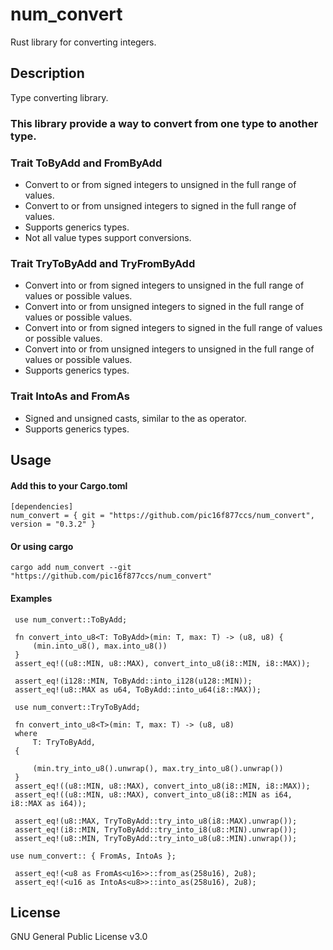 # num_convert

Rust library for converting integers.

## Description

Type converting library.

### This library provide a way to convert from one type to another type.
### Trait ToByAdd and FromByAdd
- Convert to or from signed integers to unsigned in the full range of values.
- Convert to or from unsigned integers to signed in the full range of values.
- Supports generics types.
- Not all value types support conversions.

### Trait TryToByAdd and TryFromByAdd 
- Convert into or from signed integers to unsigned in the full range of values or possible values.
- Convert into or from unsigned integers to signed in the full range of values or possible values.
- Convert into or from signed integers to signed in the full range of values or possible values.
- Convert into or from unsigned integers to unsigned in the full range of values or possible values.
- Supports generics types.

### Trait IntoAs and FromAs
- Signed and unsigned casts, similar to the as operator.
- Supports generics types.

## Usage

#### Add this to your Cargo.toml
```
[dependencies]
num_convert = { git = "https://github.com/pic16f877ccs/num_convert", version = "0.3.2" }
```
#### Or using cargo
```
cargo add num_convert --git "https://github.com/pic16f877ccs/num_convert"

```
#### Examples
```
 use num_convert::ToByAdd;

 fn convert_into_u8<T: ToByAdd>(min: T, max: T) -> (u8, u8) {
     (min.into_u8(), max.into_u8())
 }
 assert_eq!((u8::MIN, u8::MAX), convert_into_u8(i8::MIN, i8::MAX));

 assert_eq!(i128::MIN, ToByAdd::into_i128(u128::MIN));
 assert_eq!(u8::MAX as u64, ToByAdd::into_u64(i8::MAX));
```

```
 use num_convert::TryToByAdd;

 fn convert_into_u8<T>(min: T, max: T) -> (u8, u8)
 where
     T: TryToByAdd,
 {

     (min.try_into_u8().unwrap(), max.try_into_u8().unwrap())
 }
 assert_eq!((u8::MIN, u8::MAX), convert_into_u8(i8::MIN, i8::MAX));
 assert_eq!((u8::MIN, u8::MAX), convert_into_u8(i8::MIN as i64, i8::MAX as i64));

 assert_eq!(u8::MAX, TryToByAdd::try_into_u8(i8::MAX).unwrap());
 assert_eq!(i8::MIN, TryToByAdd::try_into_i8(u8::MIN).unwrap());
 assert_eq!(u8::MIN, TryToByAdd::try_into_u8(u8::MIN).unwrap());
```

```
use num_convert:: { FromAs, IntoAs };

 assert_eq!(<u8 as FromAs<u16>>::from_as(258u16), 2u8);                                                                     
 assert_eq!(<u16 as IntoAs<u8>>::into_as(258u16), 2u8);
```

## License
GNU General Public License v3.0

